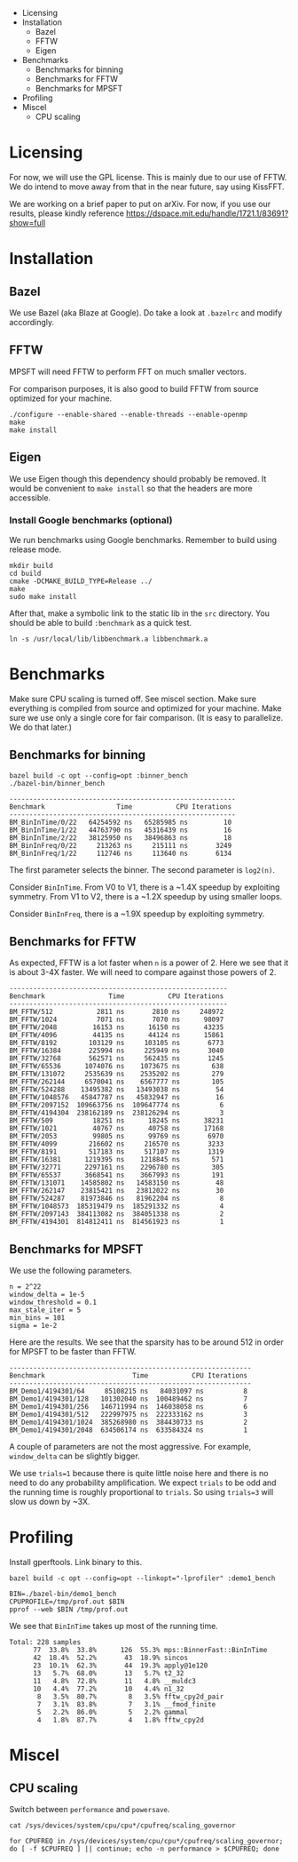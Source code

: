 <!-- MarkdownTOC -->

- Licensing
- Installation
  - Bazel
  - FFTW
  - Eigen
- Benchmarks
  - Benchmarks for binning
  - Benchmarks for FFTW
  - Benchmarks for MPSFT
- Profiling
- Miscel
  - CPU scaling

<!-- /MarkdownTOC -->

# Licensing

For now, we will use the GPL license. This is mainly due to our use of FFTW. We do intend to move away from that in the near future, say using KissFFT.

We are working on a brief paper to put on arXiv. For now, if you use our results, please kindly reference https://dspace.mit.edu/handle/1721.1/83691?show=full

# Installation

## Bazel

We use Bazel (aka Blaze at Google). Do take a look at `.bazelrc` and modify accordingly.

## FFTW

MPSFT will need FFTW to perform FFT on much smaller vectors.

For comparison purposes, it is also good to build FFTW from source optimized for your machine.

```shell
./configure --enable-shared --enable-threads --enable-openmp
make
make install
```

## Eigen

We use Eigen though this dependency should probably be removed. It would be convenient to `make install` so that the headers are more accessible.

### Install Google benchmarks (optional)

We run benchmarks using Google benchmarks. Remember to build using release mode.

```shell
mkdir build
cd build
cmake -DCMAKE_BUILD_TYPE=Release ../
make
sudo make install
```

After that, make a symbolic link to the static lib in the `src` directory. You should be able to build `:benchmark` as a quick test.

```shell
ln -s /usr/local/lib/libbenchmark.a libbenchmark.a
```

# Benchmarks

Make sure CPU scaling is turned off. See miscel section. Make sure everything is compiled from source and optimized for your machine. Make sure we use only a single core for fair comparison. (It is easy to parallelize. We do that later.)

## Benchmarks for binning

```shell
bazel build -c opt --config=opt :binner_bench
./bazel-bin/binner_bench
```

```
---------------------------------------------------------
Benchmark                  Time           CPU Iterations
---------------------------------------------------------
BM_BinInTime/0/22   64254592 ns   65285985 ns         10
BM_BinInTime/1/22   44763790 ns   45316439 ns         16
BM_BinInTime/2/22   38125950 ns   38496863 ns         18
BM_BinInFreq/0/22     213263 ns     215111 ns       3249
BM_BinInFreq/1/22     112746 ns     113640 ns       6134
```

The first parameter selects the binner. The second parameter is `log2(n)`.

Consider `BinInTime`. From V0 to V1, there is a ~1.4X speedup by exploiting symmetry. From V1 to V2, there is a ~1.2X speedup by using smaller loops.

Consider `BinInFreq`, there is a  ~1.9X speedup by exploiting symmetry.

## Benchmarks for FFTW

As expected, FFTW is a lot faster when `n` is a power of 2. Here we see that it is about 3-4X faster. We will need to compare against those powers of 2.

```
-------------------------------------------------------
Benchmark                Time           CPU Iterations
-------------------------------------------------------
BM_FFTW/512           2811 ns       2810 ns     248972
BM_FFTW/1024          7071 ns       7070 ns      98097
BM_FFTW/2048         16153 ns      16150 ns      43235
BM_FFTW/4096         44135 ns      44124 ns      15861
BM_FFTW/8192        103129 ns     103105 ns       6773
BM_FFTW/16384       225994 ns     225949 ns       3040
BM_FFTW/32768       562571 ns     562435 ns       1245
BM_FFTW/65536      1074076 ns    1073675 ns        638
BM_FFTW/131072     2535639 ns    2535202 ns        279
BM_FFTW/262144     6570041 ns    6567777 ns        105
BM_FFTW/524288    13495382 ns   13493038 ns         54
BM_FFTW/1048576   45847787 ns   45832947 ns         16
BM_FFTW/2097152  109663756 ns  109647774 ns          6
BM_FFTW/4194304  238162189 ns  238126294 ns          3
BM_FFTW/509          18251 ns      18245 ns      38231
BM_FFTW/1021         40767 ns      40758 ns      17168
BM_FFTW/2053         99805 ns      99769 ns       6970
BM_FFTW/4099        216602 ns     216570 ns       3233
BM_FFTW/8191        517183 ns     517107 ns       1319
BM_FFTW/16381      1219395 ns    1218845 ns        571
BM_FFTW/32771      2297161 ns    2296780 ns        305
BM_FFTW/65537      3668541 ns    3667993 ns        191
BM_FFTW/131071    14585802 ns   14583150 ns         48
BM_FFTW/262147    23815421 ns   23812022 ns         30
BM_FFTW/524287    81973846 ns   81962204 ns          8
BM_FFTW/1048573  185319479 ns  185291332 ns          4
BM_FFTW/2097143  384113082 ns  384051338 ns          2
BM_FFTW/4194301  814812411 ns  814561923 ns          1
```

## Benchmarks for MPSFT

We use the following parameters.

```
n = 2^22
window_delta = 1e-5
window_threshold = 0.1
max_stale_iter = 5
min_bins = 101
sigma = 1e-2
```

Here are the results. We see that the sparsity has to be around 512 in order for MPSFT to be faster than FFTW.


```
-------------------------------------------------------------
Benchmark                      Time           CPU Iterations
-------------------------------------------------------------
BM_Demo1/4194301/64     85108215 ns   84031097 ns          8
BM_Demo1/4194301/128   101302040 ns  100489462 ns          7
BM_Demo1/4194301/256   146711994 ns  146038058 ns          6
BM_Demo1/4194301/512   222997975 ns  222333162 ns          3
BM_Demo1/4194301/1024  385268980 ns  384430733 ns          2
BM_Demo1/4194301/2048  634506174 ns  633584324 ns          1
```

A couple of parameters are not the most aggressive. For example, `window_delta` can be slightly bigger.

We use `trials=1` because there is quite little noise here and there is no need to do any probability amplification. We expect `trials` to be odd and the running time is roughly proportional to `trials`. So using `trials=3` will slow us down by ~3X.

# Profiling

Install gperftools. Link binary to this.

```shell
bazel build -c opt --config=opt --linkopt="-lprofiler" :demo1_bench

BIN=./bazel-bin/demo1_bench
CPUPROFILE=/tmp/prof.out $BIN
pprof --web $BIN /tmp/prof.out
```

We see that `BinInTime` takes up most of the running time.

```
Total: 228 samples
      77  33.8%  33.8%      126  55.3% mps::BinnerFast::BinInTime
      42  18.4%  52.2%       43  18.9% sincos
      23  10.1%  62.3%       44  19.3% apply@1e120
      13   5.7%  68.0%       13   5.7% t2_32
      11   4.8%  72.8%       11   4.8% __muldc3
      10   4.4%  77.2%       10   4.4% n1_32
       8   3.5%  80.7%        8   3.5% fftw_cpy2d_pair
       7   3.1%  83.8%        7   3.1% __fmod_finite
       5   2.2%  86.0%        5   2.2% gammal
       4   1.8%  87.7%        4   1.8% fftw_cpy2d
```

# Miscel

## CPU scaling

Switch between `performance` and `powersave`.

```shell
cat /sys/devices/system/cpu/cpu*/cpufreq/scaling_governor

for CPUFREQ in /sys/devices/system/cpu/cpu*/cpufreq/scaling_governor; do [ -f $CPUFREQ ] || continue; echo -n performance > $CPUFREQ; done
```